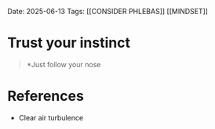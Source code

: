 Date: 2025-06-13
Tags: [[CONSIDER PHLEBAS]]  [[MINDSET]]

# Trust your instinct

>*Just follow your nose
# References 
- Clear air turbulence 